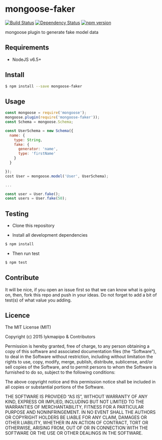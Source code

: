 # mongoose-faker

[![Build Status](https://travis-ci.org/lykmapipo/mongoose-faker.svg?branch=master)](https://travis-ci.org/lykmapipo/mongoose-faker)
[![Dependency Status](https://img.shields.io/david/lykmapipo/mongoose-faker.svg?style=flat)](https://david-dm.org/lykmapipo/mongoose-faker)
[![npm version](https://badge.fury.io/js/%40lykmapipo%2Fmongoose-faker.svg)](https://badge.fury.io/js/@lykmapipo/mongoose-faker)

mongoose plugin to generate fake model data

## Requirements

- NodeJS v6.5+

## Install
```sh
$ npm install --save mongoose-faker
```

## Usage

```javascript
const mongoose = require('mongoose');
mongoose.plugin(require('mongoose-faker'));
const Schema = mongoose.Schema;

const UserSchema = new Schema({
  name: {
  	type: String,
    fake: {
      generator: 'name',
      type: 'firstName'
    }
  }

});
cost User = mongoose.model('User', UserSchema);

...

const user = User.fake();
const users = User.fake(50);
```


## Testing
* Clone this repository

* Install all development dependencies
```sh
$ npm install
```
* Then run test
```sh
$ npm test
```

## Contribute
It will be nice, if you open an issue first so that we can know what is going on, then, fork this repo and push in your ideas. Do not forget to add a bit of test(s) of what value you adding.

## Licence
The MIT License (MIT)

Copyright (c) 2015 lykmapipo & Contributors

Permission is hereby granted, free of charge, to any person obtaining a copy of this software and associated documentation files (the “Software”), to deal in the Software without restriction, including without limitation the rights to use, copy, modify, merge, publish, distribute, sublicense, and/or sell copies of the Software, and to permit persons to whom the Software is furnished to do so, subject to the following conditions:

The above copyright notice and this permission notice shall be included in all copies or substantial portions of the Software.

THE SOFTWARE IS PROVIDED “AS IS”, WITHOUT WARRANTY OF ANY KIND, EXPRESS OR IMPLIED, INCLUDING BUT NOT LIMITED TO THE WARRANTIES OF MERCHANTABILITY, FITNESS FOR A PARTICULAR PURPOSE AND NONINFRINGEMENT. IN NO EVENT SHALL THE AUTHORS OR COPYRIGHT HOLDERS BE LIABLE FOR ANY CLAIM, DAMAGES OR OTHER LIABILITY, WHETHER IN AN ACTION OF CONTRACT, TORT OR OTHERWISE, ARISING FROM, OUT OF OR IN CONNECTION WITH THE SOFTWARE OR THE USE OR OTHER DEALINGS IN THE SOFTWARE. 